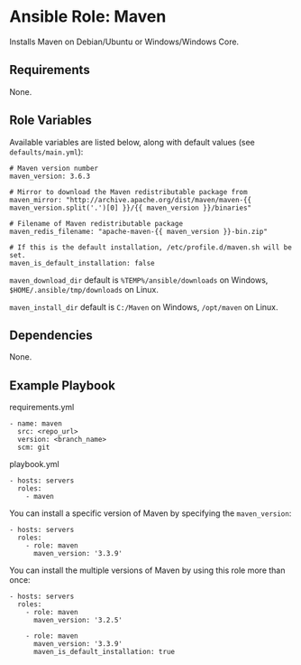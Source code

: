 # Ansible Role: Maven

Installs Maven on Debian/Ubuntu or Windows/Windows Core.

## Requirements

None.

## Role Variables

Available variables are listed below, along with default values (see `defaults/main.yml`):

```
# Maven version number
maven_version: 3.6.3

# Mirror to download the Maven redistributable package from
maven_mirror: "http://archive.apache.org/dist/maven/maven-{{ maven_version.split('.')[0] }}/{{ maven_version }}/binaries"

# Filename of Maven redistributable package
maven_redis_filename: "apache-maven-{{ maven_version }}-bin.zip"

# If this is the default installation, /etc/profile.d/maven.sh will be set.
maven_is_default_installation: false
```

`maven_download_dir` default is `%TEMP%/ansible/downloads` on Windows, `$HOME/.ansible/tmp/downloads` on Linux.

`maven_install_dir` default is `C:/Maven` on Windows, `/opt/maven` on Linux.

## Dependencies

None.

## Example Playbook

requirements.yml
```
- name: maven
  src: <repo_url>
  version: <branch_name>
  scm: git
```

playbook.yml
```
- hosts: servers
  roles:
    - maven
```

You can install a specific version of Maven by specifying the `maven_version`:
```
- hosts: servers
  roles:
    - role: maven
      maven_version: '3.3.9'
```

You can install the multiple versions of Maven by using this role more than once:
```
- hosts: servers
  roles:
    - role: maven
      maven_version: '3.2.5'

    - role: maven
      maven_version: '3.3.9'
      maven_is_default_installation: true
```